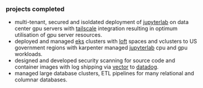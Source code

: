 ### projects completed
* multi-tenant, secured and isoldated deployment of [jupyterlab](https://jupyter.org) on data center gpu servers with [tailscale](https://tailscale.com) integration resulting in optimum utilisation of gpu server resources.
* deployed and managed [eks](https://aws.amazon.com/eks) clusters with [loft](https://loft.sh) spaces and vclusters to US government regions with karpenter managed [jupyterlab](https://jupyter.org) cpu and gpu workloads.
* designed and developed security scanning for source code and container images with log shipping via [vector](https://vector.dev) to [datadog](https://www.datadoghq.com).
* managed large database clusters, ETL pipelines for many relational and columnar databases.


